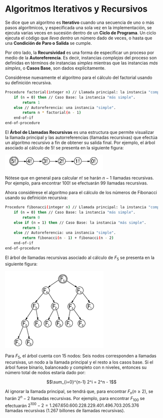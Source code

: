 # Algoritmos Iterativos y Recursivos

Se dice que un algoritmo es **Iterativo** cuando una secuencia de uno o más pasos algorítmicos, y especificada una sola vez en la implementación, se ejecuta varias veces en sucesión dentro de un **Ciclo de Programa**. Un ciclo ejecuta el código que *lleva dentro* un número dado de veces, o hasta que una **Condición de Paro o Salida** se cumple. 

Por otro lado, la **Recursividad** es una forma de especificar un proceso por medio de la **Autoreferencia**. Es decir, instancias *complejas* del proceso son definidas en términos de instancias *simples* mientras que las instancias *más simples*, o **Casos Base**, son dados explícitamente.

Considérese nuevamente el algoritmo para el cálculo del factorial usando su definición recursiva.

```bash
Procedure factorial(integer n) // Llamada principal: la instancia "compleja". 
    if (n = 0) then // Caso Base: la instancia "más simple". 
        return 1 
    else // Autoreferencia: una instancia "simple". 
        return n * factorial(n - 1) 
    end-of-if 
end-of-procedure
```

El **Árbol de Llamadas Recursivas** es una estructura que permite visualizar la llamada principal y las autorreferencias (llamadas recursivas) que efectúa un algoritmo recursivo a fin de obtener su salida final. Por ejemplo, el árbol asociado al cálculo de $5!$ se presenta en la siguiente figura:

![](imagenes/figura1.png)

Nótese que en general para calcular $n!$ se harán $n-1$ llamadas recursivas. Por ejemplo, para encontrar $100!$ se efectuarán $99$ llamadas recursivas.


Ahora considérese el algoritmo para el cálculo de los números de Fibonacci usando su definición recursiva:

```bash
Procedure fibonacci(integer n) // Llamada principal: la instancia "compleja". 
    if (n = 0) then // Caso Base: la instancia "más simple". 
        return 0 
    else if (n = 1) then // Caso Base: la instancia "más simple". 
        return 1 
    else // Autoreferencia: una instancia "simple". 
        return fibonacci(n - 1) + fibonacci(n - 2) 
    end-of-if 
end-of-procedure
```

El árbol de llamadas recursivas asociado al cálculo de $F_5$ se presenta en la siguiente figura:

![](imagenes/figura2.png)

Para $F_5$, el árbol cuenta con 15 nodos: Seis nodos corresponden a llamadas recursivas, un nodo a la llamada principal y el resto a los casos base. Si el árbol fuese binario, balanceado y completo con n niveles, entonces su número total de nodos estaría dado por:

$$\sum_{i=0}^{n-1} 2^i = 2^n - 1$$

Al ignorar la llamada principal, se tendrá que, para encontrar $F_n (n \geq 2)$, se harán $2^n - 2$ llamadas recursivas. Por ejemplo, para encontrar $F_{100}$ se efectuarán $2^{100} - 2 = 1.267.650.600.228.229.401.496.703.205.376$ llamadas recursivas (1.267 billones de llamadas recursivas).
